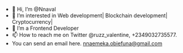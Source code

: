 - 👋 Hi, I’m @Nnaval
- 👀 I’m interested in Web development| Blockchain development| Cryptocurrency| 
- 🌱 I’m a Frontend Developer
- 📫 How to reach me  on Twitter @ruzz_valentine, +2349032735577.
- You can send an email here. nnaemeka.obiefuna@gmail.com

<!---
Nnaval/Nnaval is a ✨ special ✨ repository because its `README.md` (this file) appears on your GitHub profile.
You can click the Preview link to take a look at your changes.
--->
